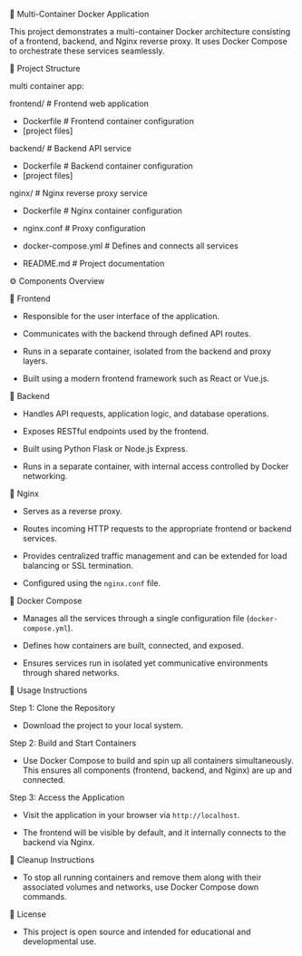  🐳 Multi-Container Docker Application

This project demonstrates a multi-container Docker architecture consisting of a frontend, backend, and Nginx reverse proxy. It uses Docker Compose to orchestrate these services seamlessly.

📁 Project Structure

multi container app:

 frontend/ # Frontend web application
 - Dockerfile # Frontend container configuration
 - [project files]

 backend/ # Backend API service
 - Dockerfile # Backend container configuration
- [project files]

nginx/ # Nginx reverse proxy service
 - Dockerfile # Nginx container configuration
- nginx.conf # Proxy configuration

- docker-compose.yml # Defines and connects all services
- README.md # Project documentation


 ⚙️ Components Overview

 🔹 Frontend

- Responsible for the user interface of the application.
  
- Communicates with the backend through defined API routes.
  
- Runs in a separate container, isolated from the backend and proxy layers.
  
- Built using a modern frontend framework such as React or Vue.js.

🔹 Backend

- Handles API requests, application logic, and database operations.
  
- Exposes RESTful endpoints used by the frontend.
  
- Built using Python Flask or Node.js Express.
  
- Runs in a separate container, with internal access controlled by Docker networking.

 🔹 Nginx

- Serves as a reverse proxy.
  
- Routes incoming HTTP requests to the appropriate frontend or backend services.
  
- Provides centralized traffic management and can be extended for load balancing or SSL termination.
  
- Configured using the `nginx.conf` file.

 🔹 Docker Compose

- Manages all the services through a single configuration file (`docker-compose.yml`).
  
- Defines how containers are built, connected, and exposed.
  
- Ensures services run in isolated yet communicative environments through shared networks.

🚀 Usage Instructions

Step 1: Clone the Repository

- Download the project to your local system.

Step 2: Build and Start Containers

- Use Docker Compose to build and spin up all containers simultaneously. This ensures all components (frontend, backend, and Nginx) are up and connected.

 Step 3: Access the Application

- Visit the application in your browser via `http://localhost`.

- The frontend will be visible by default, and it internally connects to the backend via Nginx.

🧼 Cleanup Instructions

- To stop all running containers and remove them along with their associated volumes and networks, use Docker Compose down commands.

📄 License

- This project is open source and intended for educational and developmental use.
